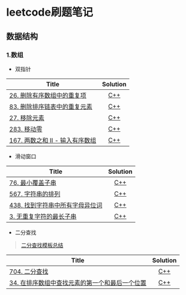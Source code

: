 # leetcode刷题笔记

## 数据结构
### 1.数组
    
+ 双指针

|Title|Solution|
|-|:-:|
|[26. 删除有序数组中的重复项](https://leetcode.cn/problems/remove-duplicates-from-sorted-array/)|[C++]()|
|[83. 删除排序链表中的重复元素](https://leetcode.cn/problems/remove-duplicates-from-sorted-list/)|[C++]()|
|[27. 移除元素](https://leetcode.cn/problems/remove-element/)|[C++]()|
|[283. 移动零](https://leetcode.cn/problems/move-zeroes/)|[C++]()| 
|[167. 两数之和 II - 输入有序数组](https://leetcode.cn/problems/two-sum-ii-input-array-is-sorted/)|[C++]()|

+ 滑动窗口

|Title|Solution|
|-|:-:|
|[76. 最小覆盖子串](https://leetcode.cn/problems/minimum-window-substring/)|[C++]()|
|[567. 字符串的排列](https://leetcode.cn/problems/permutation-in-string/)|[C++]()|
|[438. 找到字符串中所有字母异位词](https://leetcode.cn/problems/find-all-anagrams-in-a-string/)|[C++]()|
|[3. 无重复字符的最长子串](https://leetcode.cn/problems/longest-substring-without-repeating-characters/)|[C++]()|

+ 二分查找

> [二分查找模板总结]()

|Title|Solution|
|-|:-:|
|[704. 二分查找](https://leetcode.cn/problems/binary-search/)|[C++]()|
|[34. 在排序数组中查找元素的第一个和最后一个位置](https://leetcode.cn/problems/find-first-and-last-position-of-element-in-sorted-array/)|[C++]()|










